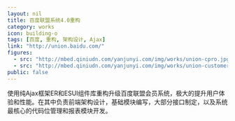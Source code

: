 ```yaml
---
layout: nil
title: 百度联盟系统4.0重构
category: works
icon: building-o
tags: [百度, 重构, 架构设计, Ajax]
link: "http://union.baidu.com/"
figures:
  - src: "http://mbed.qiniudn.com/yanjunyi.com/img/works/union-cpro.jpg"
  - src: "http://mbed.qiniudn.com/yanjunyi.com/img/works/union-customer.jpg"
public: false
---
```


使用纯Ajax框架ER和ESUI组件库重构升级百度联盟会员系统，极大的提升用户体验和性能。在其中负责前端架构设计，基础模块编写，大部分接口制定，以及系统最核心的代码位管理和报表模块开发。
